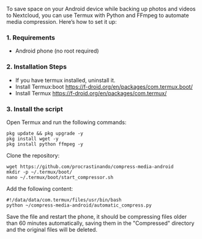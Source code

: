 
To save space on your Android device while backing up photos and videos to Nextcloud, you can use Termux with Python and FFmpeg to automate media compression. Here’s how to set it up:
### 1. Requirements
* Android phone (no root required)
### 2. Installation Steps
* If you have termux installed, uninstall it.
* Install Termux:boot https://f-droid.org/en/packages/com.termux.boot/
* Install Termux https://f-droid.org/en/packages/com.termux/
### 3. Install the script
Open Termux and run the following commands:
```
pkg update && pkg upgrade -y
pkg install wget -y
pkg install python ffmpeg -y
```
Clone the repository:
```
wget https://github.com/procrastinando/compress-media-android
mkdir -p ~/.termux/boot/
nano ~/.termux/boot/start_compressor.sh
```
Add the following content:
```
#!/data/data/com.termux/files/usr/bin/bash
python ~/compress-media-android/automatic_compress.py
```
Save the file and restart the phone, it should be compressing files older than 60 minutes automatically, saving them in the "Compressed" directory and the original files will be deleted.
